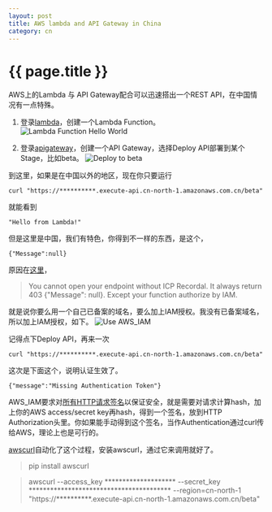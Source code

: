 ```yaml
---
layout: post
title: AWS lambda and API Gateway in China
category: cn
---
```


{{ page.title }}
================
AWS上的Lambda 与 API Gateway配合可以迅速搭出一个REST API，在中国情况有一点特殊。

1. 登录[lambda](https://console.amazonaws.cn/lambda/home)，创建一个Lambda Function。
![Lambda Function Hello World](https://user-images.githubusercontent.com/288207/57746655-b6164c80-7704-11e9-9c68-4d5ae036f8b2.png)

1. 登录[apigateway](https://console.amazonaws.cn/apigateway/home)，创建一个API Gateway，选择Deploy API部署到某个Stage，比如beta。
![Deploy to beta](https://user-images.githubusercontent.com/288207/57747304-92083a80-7707-11e9-8e13-dc539479c8c2.png)

到这里，如果是在中国以外的地区，现在你只要运行

    curl "https://**********.execute-api.cn-north-1.amazonaws.com.cn/beta"

就能看到

    "Hello from Lambda!"

但是这里是中国，我们有特色，你得到不一样的东西，是这个，

    {"Message":null}

原因在[这里](https://github.com/serverless/serverless/pull/4665#issuecomment-365843810)，

> You cannot open your endpoint without ICP Recordal. It always return 403 {"Message": null}. Except your function authorize by IAM.

就是说你要么用一个自己已备案的域名，要么加上IAM授权。我没有已备案域名，所以加上IAM授权，如下。
![Use AWS_IAM](https://user-images.githubusercontent.com/288207/57746949-00e49400-7706-11e9-9a5e-1b220a53d512.png)

记得点下Deploy API，再来一次

    curl "https://**********.execute-api.cn-north-1.amazonaws.com.cn/beta"

这次是下面这个，说明认证生效了。

    {"message":"Missing Authentication Token"}

AWS_IAM要求对[所有HTTP请求签名](https://docs.aws.amazon.com/general/latest/gr/signing_aws_api_requests.html)以保证安全，就是需要对请求计算hash，加上你的AWS access/secret key再hash，得到一个签名，放到HTTP Authorization头里。你如果能手动得到这个签名，当作Authentication通过curl传给AWS，理论上也是可行的。

[awscurl](https://github.com/okigan/awscurl)自动化了这个过程，安装awscurl，通过它来调用就好了。

> pip install awscurl

> awscurl --access_key ******************** --secret_key **************************************** --region=cn-north-1 "https://**********.execute-api.cn-north-1.amazonaws.com.cn/beta"
